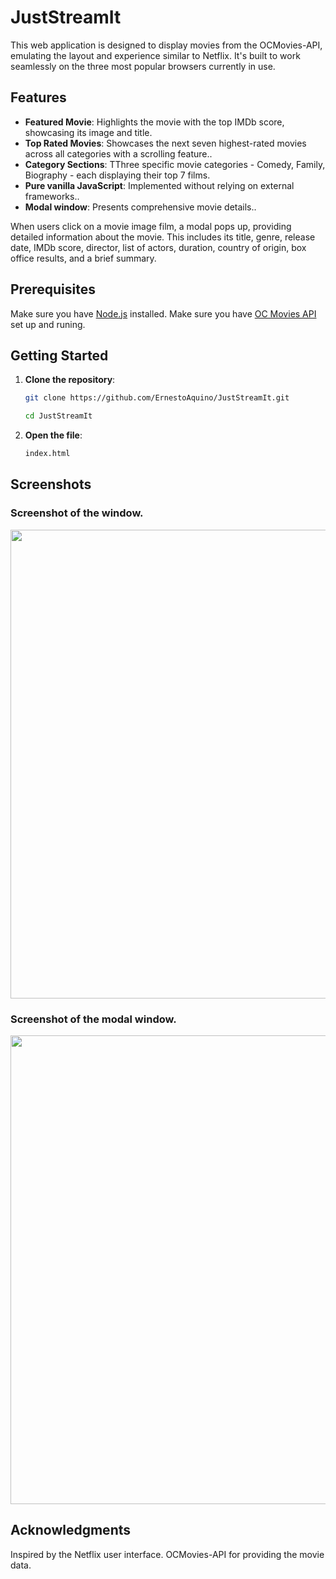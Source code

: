 # JustStreamIt
   
   This web application is designed to display movies from the OCMovies-API, emulating the layout and experience similar to Netflix. It's built to work seamlessly on the three most popular browsers currently in use.
   
   ## Features

- **Featured Movie**: Highlights the movie with the top IMDb score, showcasing its image and title.
- **Top Rated Movies**: Showcases the next seven highest-rated movies across all categories with a scrolling feature..
- **Category Sections**: TThree specific movie categories - Comedy, Family, Biography - each displaying their top 7 films.
- **Pure vanilla JavaScript**:  Implemented without relying on external frameworks..
- **Modal window**: Presents comprehensive movie details..

When users click on a movie image film, a modal pops up, providing detailed information about the movie. This includes its title, genre, release date, IMDb score, director, list of actors, duration, country of origin, box office results, and a brief summary.

## Prerequisites

Make sure you have [Node.js](https://nodejs.org/) installed.
Make sure you have [OC Movies API](https://github.com/OpenClassrooms-Student-Center/OCMovies-API-EN-FR) set up and runing.

## Getting Started

1. **Clone the repository**:
   ```sh
   git clone https://github.com/ErnestoAquino/JustStreamIt.git
    ```
   ```sh
   cd JustStreamIt
   ```
1. **Open the file**:
    ```sh
    index.html
   ```

## Screenshots
### Screenshot of the window.
<img src="screenshots/screenshot1.png" width="750">

### Screenshot of the modal window.
<img src="screenshots/screenshot2.png" width="750">


## Acknowledgments
Inspired by the Netflix user interface.
OCMovies-API for providing the movie data.
